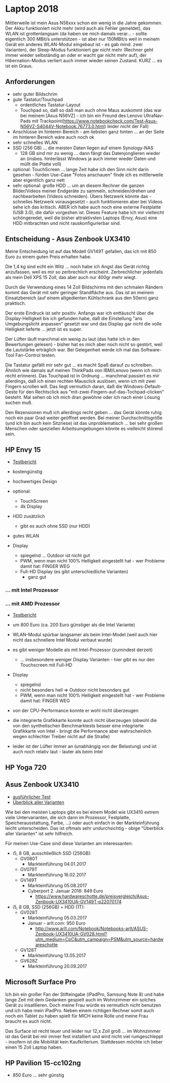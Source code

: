 # Laptop 2018

Mittlerweile ist mein Asus N56xxx schon ein wenig in die Jahre gekommen. Der Akku funktioniert nicht mehr (wird auch als Fehler gemeldet), das WLAN ist grottenlangsam (da haben sie mich damals verar... - sollte eigentlich 300 MBit/s unterstützen - ist aber nur 150MBit/s weil in meinem Gerät ein anderes WLAN-Modul eingebaut ist - es gab mind. zwei Varianten), der Sleep-Modus funktioniert gar nicht mehr (Rechner geht immer wieder selbständig an oder er wacht gar nicht mehr auf), der Hibernation-Modus verliert auch immer wieder seinen Zustand. KURZ ... es ist ein Graus.

## Anforderungen

* sehr guter Bildschrim
* gute Tastatur/Touchpad
  * ordentliches Tastatur-Layout
  * Touchpad so, daß so daß man auch ohne Maus auskommt (das war bei meinem [Asus N56VZ] - ich bin ein Freund des Lenovo UltraNav-Pads mit Trackpoint(https://www.notebookcheck.com/Test-Asus-N56VZ-S4044V-Notebook.76773.0.html) leider nicht der Fall)
* Anschlüsse im hinteren Bereich - am liebsten ganz hinten ... an der Seite im hinteren Bereich wäre auch noch ok
* sehr schnelles WLAN
* SSD (256 GB) ... die meisten Daten liegen auf einem Synology-NAS
  * 128 GB sind mir zu wenig ... dann fängt das Datenjonglieren wieder an (insbes. hinterlässt Windows ja auch immer wieder Daten und müllt die Platte voll)
* optional: TouchScreen ... lange Zeit habe ich den Sinn nicht darin gesehen - fürden Use-Case "Fotos anschauen" finde ich es mittlerweile aber eigentlich ganz nett
* sehr optional: große HDD ... um an diesem Rechner die ganzen Bilder/Videos meiner Endgeräte zu sammeln, schneiden/drehen und nachbearbeiten (Videos schneiden). Übers Netzwerk könnte das - schnelles Netzwerk vorausgesetzt - auch funktionieren aber bei Videos sehe ich das kritisch. ABER ich habe auch noch eine externe Festplatte (USB 3.0), die dafür vorgeshen ist. Dieses Feature habe ich mir vielleicht schöngeredet, weil die bisher attraktivsten Laptops (Envy, Asus) eine HDD mitbrachten und nicht rauskonfigurierbar sind.

## Entscheidung - Asus Zenbook UX3410

Meine Entscheidung ist auf das Modell GV149T gefallen, das ich mit 850 Euro zu einem guten Preis erhalten habe.

Die 1,4 kg sind echt ein Witz ... noch habe ich Angst das Gerät richtig anzufassen, weil es mir so zerbrechlich erscheint. Zerbrechlicher jedenfalls als mein Dell XPS 15 Zoll, das aber auch nur 400gr mehr wiegt.

Durch die Verwendung eines 14 Zoll Bildschirms mit den schmalen Rändern kommt das Gerät mit sehr geringer Standfläche aus. Das ist an meinem Einsatzbereich (auf einem altgedienten Kühlschrank aus den 50ern) ganz praktisch.

Der erste Eindruck ist sehr positiv. Anfangs war ich enttäuscht über die Display-Helligkeit bis ich gefunden habe, daß die Einstellung "ans Umgebungslicht anpassen" gesetzt war und das Display gar nicht die volle Helligkeit lieferte ... jetzt ist es super.

Der Lüfter läuft manchmal ein wenig zu laut (das hatte ich in den Bewertungen gelesen) - bisher hat es mich aber noch nicht so gestört, weil die Lautstärke erträglich war. Bei Gelegenheit werde ich mal das Software-Tool Fan-Control testen.

Die Tastatur gefällt mir sehr gut ... es macht Spaß darauf zu schreiben. Ähnlich wie damals auf meinen ThinkPads von IBM/Lenovo (wenn ich mich recht erinnere). Das Touchpad ist in Ordnung ... manchmal passiert es mir allerdings, daß ich einen rechten Mausclick auslösen, wenn ich mit zwei Fingern scrollen will. Das liegt vermutlich daran, daß die Windows-Default-Geste für den Rechtsclick aus "mit-zwei-Fingern-auf-das-Tochpad-clicken" besteht. Mal sehen ob ich mich dran gewöhne oder ich nach einer Lösung suchen muß.

Den Rezensionen muß ich allerdings recht geben ... das Gerät könnte ruhig noch ein paar Grad weiter geöffnet werden. Bei meiner Durchschnittsgröße (und ich bin auch kein Sitzriese) ist das unproblematisch ... bei sehr großen Menschen oder speziellen Arbeitsumgebungen könnte es vielleicht störend sein.

## HP Envy 15

* [Testbericht](https://www.notebookcheck.com/Test-HP-Envy-15-2017-7500U-Full-HD-Laptop.197988.0.html)

* kostengünstig
* hochwertiges Design
* optional:
  * TouchScreen
  * 4k Display
* HDD zusätzlich
  * gibt es auch ohne SSD (nur HDD)
* gutes WLAN
* Display
  * spiegelnd ... Outdoor ist nicht gut
  * PWM, wenn man nicht 100% Helligkeit eingestellt hat - wer Probleme damit hat: FINGER WEG
  * Full-HD Display (es gibt unterschiedliche Varianten)
    * ganz gut

### ... mit Intel Prozessor

### ... mit AMD Prozessor

* [Testbericht](https://www.notebookcheck.com/Test-HP-Envy-x360-15-Ryzen-5-2500U-Radeon-Vega-8-Laptop.267826.0.html)

* um 800 Euro (ca. 200 Euro günstiger als die Intel Variante)
* WLAN-Modul spürbar langsamer als beim Intel-Model (weil auch hier nicht das schnellere Intel Modul verbaut wurde)
* es gibt weniger Modelle als mit Intel-Prozessor (zumindest derzeit) 
  * ... insbesondere weniger Display Varianten - hier gibt es nur den Touchscreen mit Full-HD
* Display
  * spiegelnd
  * nicht besonders hell => Outdoor nicht besonders gut
  * PWM, wenn man nicht 100% Helligkeit eingestellt hat - wer Probleme damit hat: FINGER WEG
* von der CPU-Performance konnte er wohl nicht überzeugen
* die integrierte Grafikkarte konnte auch nicht überzeugen (obwohl die von den synthetischen Benchmarktests besser eine integrierte Grafikkarte von Intel - bringt die Performance aber wahrscheinlich wegen schlechter Treiber nicht auf die Straße)
* leider ist der Lüfter immer an (unabhängig von der Belastung) und ist auch noch relativ laut - lauter als beim Intel

## HP Yoga 720

## Asus Zenbook UX3410

* [ausführlicher Test](https://www.hardwareluxx.de/index.php/artikel/hardware/notebooks/41761-asus-zenbook-ux3410u-im-test.html?start=1)
* [Überblick aller Varianten](https://www.hardwareschotte.de/produkt-vergleich/ASUS-Zenbook-UX3410UA--mp22046854)

Wie bei den meisten Laptops gibt es bei einem Model wie UX3410 extrem viele Untervarianten, die sich dann im Prozessor, Festplatte, Speicherausstattung, Farbe, ...) oder auch einfach in der Markteinführung leicht unterscheiden. Das ist oftmals sehr undurchsichtig - obige "Überblick aller Varianten" ist sehr hilfreich. 

Für meinen Use-Case sind diese Varianten am interessanten:

* i5, 8 GB, ausschließlich SSD (256GB):
  * GV080T
    * Markteinführung 04.01.2017
  * GV079T
    * Markteinführung 16.02.2017
  * GV149T
    * Markteinführung 05.08.2017
    * Cyberport 2. Januar 2018: 849 Euro
      * https://www.hardwareschotte.de/preisvergleich/Asus-Zenbook-UX3410UA-GV149T-p22070174
* i5, 8 GB, SSD (256GB) + HDD (1T):
  * GV028T
    * Markteinführung 05.03.2017
    * Januar - arlt.com: 950 Euro
      * http://www.arlt.com/Notebook/Notebooks-arlt/ASUS-Zenbook-UX3410UA-GV028.html?utm_medium=CpC&utm_campaign=PSM&utm_source=hardwareschotte
  * GV128T
    * Markteinführung 13.05.2017
  * GV628Z
    * Markteinführung 20.09.2017

## Microsoft Surface Pro

Ich bin ein großer Fan der Stifteingabe (iPadPro, Samsung Note 8) und habe lange Zeit mit dem Gedanken gespielt auch im Wohnzimmer ein solches Gerät zu insatllieren. Doch meine Frau würde es vermutlich nicht benutzen und ich habe mein iPadPro. Neben einem richtigen Rechner somit auch noch ein Tablet zu haben spielt für MICH keine Rolle und meine Frau braucht es auch nicht.

Das Surface ist recht teuer und leider nur 12,x Zoll groß ... im Wohnzimmer ist das Gerät bei mir immer fest installiert und wird nicht viel rumgeschleppt - insofern ist die Mobilität kein Kaufkriterium. Stattdessen möchte ich lieber einen 15 Zoll Laptop haben.

## HP Pavilion 15-cc102ng

* 850 Euro ... sehr günstig
